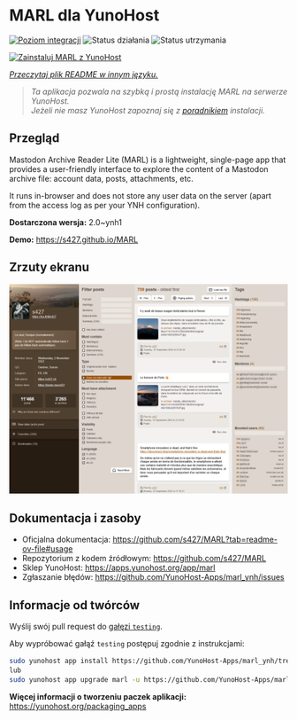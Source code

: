 <!--
To README zostało automatycznie wygenerowane przez <https://github.com/YunoHost/apps/tree/master/tools/readme_generator>
Nie powinno być ono edytowane ręcznie.
-->

# MARL dla YunoHost

[![Poziom integracji](https://apps.yunohost.org/badge/integration/marl)](https://ci-apps.yunohost.org/ci/apps/marl/)
![Status działania](https://apps.yunohost.org/badge/state/marl)
![Status utrzymania](https://apps.yunohost.org/badge/maintained/marl)

[![Zainstaluj MARL z YunoHost](https://install-app.yunohost.org/install-with-yunohost.svg)](https://install-app.yunohost.org/?app=marl)

*[Przeczytaj plik README w innym języku.](./ALL_README.md)*

> *Ta aplikacja pozwala na szybką i prostą instalację MARL na serwerze YunoHost.*  
> *Jeżeli nie masz YunoHost zapoznaj się z [poradnikiem](https://yunohost.org/install) instalacji.*

## Przegląd

Mastodon Archive Reader Lite (MARL) is a lightweight, single-page app that provides a user-friendly interface to explore the content of a Mastodon archive file: account data, posts, attachments, etc.

It runs in-browser and does not store any user data on the server (apart from the access log as per your YNH configuration).


**Dostarczona wersja:** 2.0~ynh1

**Demo:** <https://s427.github.io/MARL>

## Zrzuty ekranu

![Zrzut ekranu z MARL](./doc/screenshots/marl_ynh.png)

## Dokumentacja i zasoby

- Oficjalna dokumentacja: <https://github.com/s427/MARL?tab=readme-ov-file#usage>
- Repozytorium z kodem źródłowym: <https://github.com/s427/MARL>
- Sklep YunoHost: <https://apps.yunohost.org/app/marl>
- Zgłaszanie błędów: <https://github.com/YunoHost-Apps/marl_ynh/issues>

## Informacje od twórców

Wyślij swój pull request do [gałęzi `testing`](https://github.com/YunoHost-Apps/marl_ynh/tree/testing).

Aby wypróbować gałąź `testing` postępuj zgodnie z instrukcjami:

```bash
sudo yunohost app install https://github.com/YunoHost-Apps/marl_ynh/tree/testing --debug
lub
sudo yunohost app upgrade marl -u https://github.com/YunoHost-Apps/marl_ynh/tree/testing --debug
```

**Więcej informacji o tworzeniu paczek aplikacji:** <https://yunohost.org/packaging_apps>
